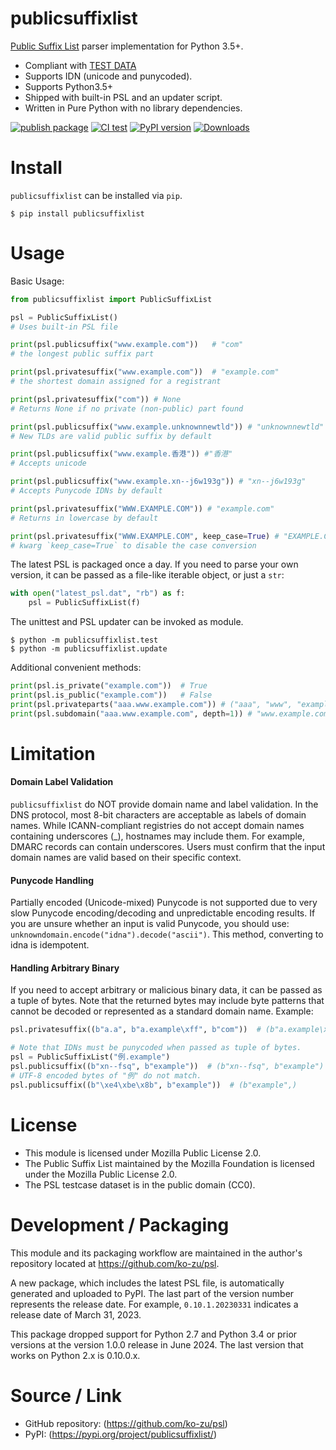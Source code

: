 publicsuffixlist
===

[Public Suffix List](https://publicsuffix.org/) parser implementation for
Python 3.5+.

- Compliant with [TEST DATA](https://raw.githubusercontent.com/publicsuffix/list/master/tests/test_psl.txt)
- Supports IDN (unicode and punycoded).
- Supports Python3.5+
- Shipped with built-in PSL and an updater script.
- Written in Pure Python with no library dependencies.

[![publish package](https://github.com/ko-zu/psl/actions/workflows/autorelease.yml/badge.svg?branch=master)](https://github.com/ko-zu/psl/actions/workflows/autorelease.yml)
[![CI test](https://github.com/ko-zu/psl/actions/workflows/citest.yml/badge.svg?branch=devel)](https://github.com/ko-zu/psl/actions/workflows/citest.yml)
[![PyPI version](https://badge.fury.io/py/publicsuffixlist.svg)](https://badge.fury.io/py/publicsuffixlist)
[![Downloads](http://pepy.tech/badge/publicsuffixlist)](http://pepy.tech/project/publicsuffixlist)

Install
===
`publicsuffixlist` can be installed via `pip`.
```
$ pip install publicsuffixlist
```

Usage
===

Basic Usage:

```python
from publicsuffixlist import PublicSuffixList

psl = PublicSuffixList()
# Uses built-in PSL file

print(psl.publicsuffix("www.example.com"))   # "com"
# the longest public suffix part

print(psl.privatesuffix("www.example.com"))  # "example.com"
# the shortest domain assigned for a registrant

print(psl.privatesuffix("com")) # None
# Returns None if no private (non-public) part found

print(psl.publicsuffix("www.example.unknownnewtld")) # "unknownnewtld"
# New TLDs are valid public suffix by default

print(psl.publicsuffix("www.example.香港")) #"香港"
# Accepts unicode

print(psl.publicsuffix("www.example.xn--j6w193g")) # "xn--j6w193g"
# Accepts Punycode IDNs by default

print(psl.privatesuffix("WWW.EXAMPLE.COM")) # "example.com"
# Returns in lowercase by default

print(psl.privatesuffix("WWW.EXAMPLE.COM", keep_case=True) # "EXAMPLE.COM"
# kwarg `keep_case=True` to disable the case conversion
```

The latest PSL is packaged once a day. If you need to parse your own version,
it can be passed as a file-like iterable object, or just a `str`:

```python
with open("latest_psl.dat", "rb") as f:
    psl = PublicSuffixList(f)
```

The unittest and PSL updater can be invoked as module.
```
$ python -m publicsuffixlist.test
$ python -m publicsuffixlist.update
```

Additional convenient methods:

```python
print(psl.is_private("example.com"))  # True
print(psl.is_public("example.com"))   # False
print(psl.privateparts("aaa.www.example.com")) # ("aaa", "www", "example.com")
print(psl.subdomain("aaa.www.example.com", depth=1)) # "www.example.com"
```

Limitation
===

#### Domain Label Validation

`publicsuffixlist` do NOT provide domain name and label validation.
In the DNS protocol, most 8-bit characters are acceptable as labels of domain
names. While ICANN-compliant registries do not accept domain names containing
underscores (_), hostnames may include them. For example, DMARC records can
contain underscores. Users must confirm that the input domain names are valid
based on their specific context.

#### Punycode Handling
Partially encoded (Unicode-mixed) Punycode is not supported due to very slow
Punycode encoding/decoding and unpredictable encoding results. If you are
unsure whether an input is valid Punycode, you should use:
`unknowndomain.encode("idna").decode("ascii")`. This method, converting to idna
is idempotent.

#### Handling Arbitrary Binary
If you need to accept arbitrary or malicious binary data, it can be passed as a
tuple of bytes. Note that the returned bytes may include byte patterns that
cannot be decoded or represented as a standard domain name.
Example:
```python
psl.privatesuffix((b"a.a", b"a.example\xff", b"com"))  # (b"a.example\xff", b"com")

# Note that IDNs must be punycoded when passed as tuple of bytes.
psl = PublicSuffixList("例.example")
psl.publicsuffix((b"xn--fsq", b"example"))  # (b"xn--fsq", b"example")
# UTF-8 encoded bytes of "例" do not match.
psl.publicsuffix((b"\xe4\xbe\x8b", b"example"))  # (b"example",)
```

License
===

- This module is licensed under Mozilla Public License 2.0.
- The Public Suffix List maintained by the Mozilla Foundation is licensed under
  the Mozilla Public License 2.0.
- The PSL testcase dataset is in the public domain (CC0).


Development / Packaging
===
This module and its packaging workflow are maintained in the author's
repository located at https://github.com/ko-zu/psl.

A new package, which includes the latest PSL file, is automatically generated
and uploaded to PyPI. The last part of the version number represents the
release date. For example, `0.10.1.20230331` indicates a release date of March
31, 2023.

This package dropped support for Python 2.7 and Python 3.4 or prior versions at
the version 1.0.0 release in June 2024. The last version that works on Python
2.x is 0.10.0.x.


Source / Link
===

- GitHub repository: (https://github.com/ko-zu/psl)
- PyPI: (https://pypi.org/project/publicsuffixlist/)

